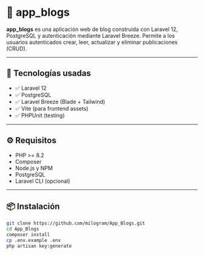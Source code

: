 # 📝 app_blogs

**app_blogs** es una aplicación web de blog construida con Laravel 12, PostgreSQL y autenticación mediante Laravel Breeze. Permite a los usuarios autenticados crear, leer, actualizar y eliminar publicaciones (CRUD).

---

## 🚀 Tecnologías usadas

- ✅ Laravel 12
- ✅ PostgreSQL
- ✅ Laravel Breeze (Blade + Tailwind)
- ✅ Vite (para frontend assets)
- ✅ PHPUnit (testing)

---

## ⚙️ Requisitos

- PHP >= 8.2
- Composer
- Node.js y NPM
- PostgreSQL
- Laravel CLI (opcional)

---

## 📦 Instalación

```bash
git clone https://github.com/milogram/App_Blogs.git
cd App_Blogs
composer install
cp .env.example .env
php artisan key:generate
